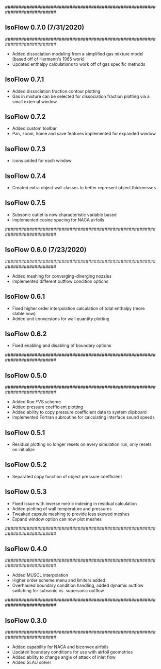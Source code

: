 ###########################################################################
## IsoFlow 0.7.0 (7/31/2020)
###########################################################################

- Added dissociation modeling from a simplified gas mixture model (based off of Hermann's 1965 work)
- Updated enthalpy calculations to work off of gas specific methods

## IsoFlow 0.7.1
- Added dissociation fraction contour plotting
- Gas in mixture can be selected for dissociation fraction plotting via a small external window

## IsoFlow 0.7.2
- Added custom toolbar
- Pan, zoom, home and save features implemented for expanded window

## IsoFlow 0.7.3
- Icons added for each window

## IsoFlow 0.7.4
- Created extra object wall classes to better represent object thicknesses

## IsoFlow 0.7.5
- Subsonic outlet is now characteristic variable based
- Implemented cosine spacing for NACA airfoils

###########################################################################
## IsoFlow 0.6.0 (7/23/2020)
###########################################################################

- Added meshing for converging-diverging nozzles
- Implemented different outflow condition options

## IsoFlow 0.6.1
- Fixed higher order interpolation calculation of total enthalpy (more stable now)
- Added unit conversions for wall quantity plotting

## IsoFlow 0.6.2
- Fixed enabling and disabling of boundary options

###########################################################################
## IsoFlow 0.5.0
###########################################################################

- Added Roe FVS scheme
- Added pressure coefficient plotting
- Added ability to copy pressure coefficient data to system clipboard
- Implemented Fortran subroutine for calculating interface sound speeds

## IsoFlow 0.5.1
- Residual plotting no longer resets on every simulation run, only resets on initialize

## IsoFlow 0.5.2
- Separated copy function of object pressure coefficient

## IsoFlow 0.5.3
- Fixed issue with inverse metric indexing in residual calculation
- Added plotting of wall temperature and pressures
- Tweaked capsule meshing to provide less skewed meshes
- Expand window option can now plot meshes

###########################################################################
## IsoFlow 0.4.0
###########################################################################

- Added MUSCL interpolation
- Higher order scheme menu and limiters added
- Overhauled boundary condition handling, added dynamic outflow switching for subsonic vs. supersonic outflow

###########################################################################
## IsoFlow 0.3.0
###########################################################################

- Added capability for NACA and biconvex airfoils
- Updated boundary conditions for use with airfoil geometries
- Added ability to change angle of attack of inlet flow
- Added SLAU solver 